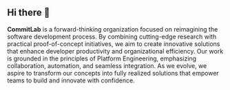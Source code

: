 ## Hi there 👋

<!--

**Here are some ideas to get you started:**

🙋‍♀️ A short introduction - what is your organization all about?
🌈 Contribution guidelines - how can the community get involved?
👩‍💻 Useful resources - where can the community find your docs? Is there anything else the community should know?
🍿 Fun facts - what does your team eat for breakfast?
🧙 Remember, you can do mighty things with the power of [Markdown](https://docs.github.com/github/writing-on-github/getting-started-with-writing-and-formatting-on-github/basic-writing-and-formatting-syntax)
-->

**CommitLab** is a forward-thinking organization focused on reimagining the software development process. By combining cutting-edge research with practical proof-of-concept initiatives, we aim to create innovative solutions that enhance developer productivity and organizational efficiency. Our work is grounded in the principles of Platform Engineering, emphasizing collaboration, automation, and seamless integration. As we evolve, we aspire to transform our concepts into fully realized solutions that empower teams to build and innovate with confidence.
